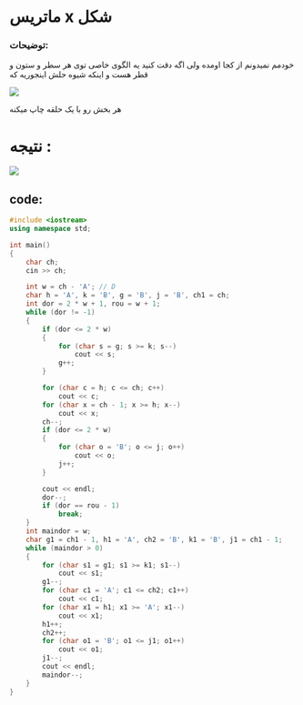 # ماتریس x شکل
### توضیحات:
خودمم نمیدونم از کجا اومده ولی اگه دقت کنید یه الگوی خاصی توی هر سطر و ستون و قطر هست و اینکه شیوه حلش اینجوریه که 

<a href="https://uupload.ir/" target="_blank"><img src="https://s8.uupload.ir/files/image_2024-02-11_23-28-13_vihv.png" border="0" /></a>

هر بخش رو با یک حلقه چاپ میکنه 
# نتیجه :
<a href="https://uupload.ir/" target="_blank"><img src="https://s8.uupload.ir/files/image_2024-02-11_23-30-05_q26.png" border="0" /></a>

## code:
```cpp
#include <iostream>
using namespace std;

int main()
{
    char ch;
    cin >> ch;

    int w = ch - 'A'; // D
    char h = 'A', k = 'B', g = 'B', j = 'B', ch1 = ch;
    int dor = 2 * w + 1, rou = w + 1;
    while (dor != -1)
    {
        if (dor <= 2 * w)
        {
            for (char s = g; s >= k; s--)
                cout << s;
            g++;
        }

        for (char c = h; c <= ch; c++)
            cout << c;
        for (char x = ch - 1; x >= h; x--)
            cout << x;
        ch--;
        if (dor <= 2 * w)
        {
            for (char o = 'B'; o <= j; o++)
                cout << o;
            j++;
        }

        cout << endl;
        dor--;
        if (dor == rou - 1)
            break;
    }
    int maindor = w;
    char g1 = ch1 - 1, h1 = 'A', ch2 = 'B', k1 = 'B', j1 = ch1 - 1;
    while (maindor > 0)
    {
        for (char s1 = g1; s1 >= k1; s1--)
            cout << s1;
        g1--;
        for (char c1 = 'A'; c1 <= ch2; c1++)
            cout << c1;
        for (char x1 = h1; x1 >= 'A'; x1--)
            cout << x1;
        h1++;
        ch2++;
        for (char o1 = 'B'; o1 <= j1; o1++)
            cout << o1;
        j1--;
        cout << endl;
        maindor--;
    }
}
```
